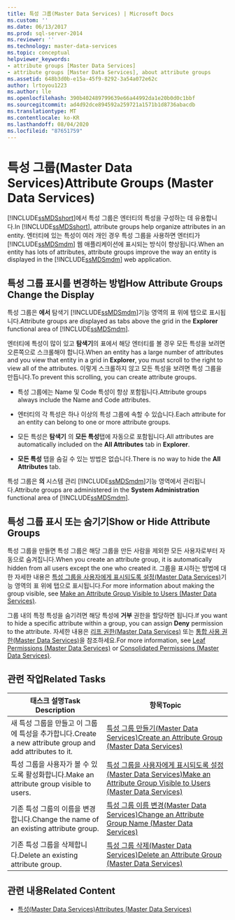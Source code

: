 ```yaml
---
title: 특성 그룹(Master Data Services) | Microsoft Docs
ms.custom: ''
ms.date: 06/13/2017
ms.prod: sql-server-2014
ms.reviewer: ''
ms.technology: master-data-services
ms.topic: conceptual
helpviewer_keywords:
- attribute groups [Master Data Services]
- attribute groups [Master Data Services], about attribute groups
ms.assetid: 648b3d0b-e15a-45f9-8292-3a54a072e62c
author: lrtoyou1223
ms.author: lle
ms.openlocfilehash: 390b402489799639e66a44992da1e20b0d0c1bbf
ms.sourcegitcommit: ad4d92dce894592a259721a1571b1d8736abacdb
ms.translationtype: MT
ms.contentlocale: ko-KR
ms.lasthandoff: 08/04/2020
ms.locfileid: "87651759"
---
```

# <a name="attribute-groups-master-data-services"></a><span data-ttu-id="b480e-102">특성 그룹(Master Data Services)</span><span class="sxs-lookup"><span data-stu-id="b480e-102">Attribute Groups (Master Data Services)</span></span>
  <span data-ttu-id="b480e-103">[!INCLUDE[ssMDSshort](../includes/ssmdsshort-md.md)]에서 특성 그룹은 엔터티의 특성을 구성하는 데 유용합니다.</span><span class="sxs-lookup"><span data-stu-id="b480e-103">In [!INCLUDE[ssMDSshort](../includes/ssmdsshort-md.md)], attribute groups help organize attributes in an entity.</span></span> <span data-ttu-id="b480e-104">엔터티에 있는 특성이 여러 개인 경우 특성 그룹을 사용하면 엔터티가 [!INCLUDE[ssMDSmdm](../includes/ssmdsmdm-md.md)] 웹 애플리케이션에 표시되는 방식이 향상됩니다.</span><span class="sxs-lookup"><span data-stu-id="b480e-104">When an entity has lots of attributes, attribute groups improve the way an entity is displayed in the [!INCLUDE[ssMDSmdm](../includes/ssmdsmdm-md.md)] web application.</span></span>  
  
## <a name="how-attribute-groups-change-the-display"></a><span data-ttu-id="b480e-105">특성 그룹 표시를 변경하는 방법</span><span class="sxs-lookup"><span data-stu-id="b480e-105">How Attribute Groups Change the Display</span></span>  
 <span data-ttu-id="b480e-106">특성 그룹은 **에서** 탐색기 [!INCLUDE[ssMDSmdm](../includes/ssmdsmdm-md.md)]기능 영역의 표 위에 탭으로 표시됩니다.</span><span class="sxs-lookup"><span data-stu-id="b480e-106">Attribute groups are displayed as tabs above the grid in the **Explorer** functional area of [!INCLUDE[ssMDSmdm](../includes/ssmdsmdm-md.md)].</span></span>  
  
 <span data-ttu-id="b480e-107">엔터티에 특성이 많이 있고 **탐색기**의 표에서 해당 엔터티를 볼 경우 모든 특성을 보려면 오른쪽으로 스크롤해야 합니다.</span><span class="sxs-lookup"><span data-stu-id="b480e-107">When an entity has a large number of attributes and you view that entity in a grid in **Explorer**, you must scroll to the right to view all of the attributes.</span></span> <span data-ttu-id="b480e-108">이렇게 스크롤하지 않고 모든 특성을 보려면 특성 그룹을 만듭니다.</span><span class="sxs-lookup"><span data-stu-id="b480e-108">To prevent this scrolling, you can create attribute groups.</span></span>  
  
-   <span data-ttu-id="b480e-109">특성 그룹에는 Name 및 Code 특성이 항상 포함됩니다.</span><span class="sxs-lookup"><span data-stu-id="b480e-109">Attribute groups always include the Name and Code attributes.</span></span>  
  
-   <span data-ttu-id="b480e-110">엔터티의 각 특성은 하나 이상의 특성 그룹에 속할 수 있습니다.</span><span class="sxs-lookup"><span data-stu-id="b480e-110">Each attribute for an entity can belong to one or more attribute groups.</span></span>  
  
-   <span data-ttu-id="b480e-111">모든 특성은 **탐색기** 의 **모든 특성**탭에 자동으로 포함됩니다.</span><span class="sxs-lookup"><span data-stu-id="b480e-111">All attributes are automatically included on the **All Attributes** tab in **Explorer**.</span></span>  
  
-   <span data-ttu-id="b480e-112">**모든 특성** 탭을 숨길 수 있는 방법은 없습니다.</span><span class="sxs-lookup"><span data-stu-id="b480e-112">There is no way to hide the **All Attributes** tab.</span></span>  
  
 <span data-ttu-id="b480e-113">특성 그룹은 **의** 시스템 관리 [!INCLUDE[ssMDSmdm](../includes/ssmdsmdm-md.md)]기능 영역에서 관리됩니다.</span><span class="sxs-lookup"><span data-stu-id="b480e-113">Attribute groups are administered in the **System Administration** functional area of [!INCLUDE[ssMDSmdm](../includes/ssmdsmdm-md.md)].</span></span>  
  
## <a name="show-or-hide-attribute-groups"></a><span data-ttu-id="b480e-114">특성 그룹 표시 또는 숨기기</span><span class="sxs-lookup"><span data-stu-id="b480e-114">Show or Hide Attribute Groups</span></span>  
 <span data-ttu-id="b480e-115">특성 그룹을 만들면 특성 그룹은 해당 그룹을 만든 사람을 제외한 모든 사용자로부터 자동으로 숨겨집니다.</span><span class="sxs-lookup"><span data-stu-id="b480e-115">When you create an attribute group, it is automatically hidden from all users except the one who created it.</span></span> <span data-ttu-id="b480e-116">그룹을 표시하는 방법에 대한 자세한 내용은 [특성 그룹을 사용자에게 표시되도록 설정&#40;Master Data Services&#41;](make-an-attribute-group-visible-to-users-master-data-services.md)기능 영역의 표 위에 탭으로 표시됩니다.</span><span class="sxs-lookup"><span data-stu-id="b480e-116">For more information about making the group visible, see [Make an Attribute Group Visible to Users &#40;Master Data Services&#41;](make-an-attribute-group-visible-to-users-master-data-services.md).</span></span>  
  
 <span data-ttu-id="b480e-117">그룹 내의 특정 특성을 숨기려면 해당 특성에 **거부** 권한을 할당하면 됩니다.</span><span class="sxs-lookup"><span data-stu-id="b480e-117">If you want to hide a specific attribute within a group, you can assign **Deny** permission to the attribute.</span></span> <span data-ttu-id="b480e-118">자세한 내용은 [리프 권한&#40;Master Data Services&#41;](../../2014/master-data-services/leaf-permissions-master-data-services.md) 또는 [통합 사용 권한&#40;Master Data Services&#41;](../../2014/master-data-services/consolidated-permissions-master-data-services.md)을 참조하세요.</span><span class="sxs-lookup"><span data-stu-id="b480e-118">For more information, see [Leaf Permissions &#40;Master Data Services&#41;](../../2014/master-data-services/leaf-permissions-master-data-services.md) or [Consolidated Permissions &#40;Master Data Services&#41;](../../2014/master-data-services/consolidated-permissions-master-data-services.md).</span></span>  
  
## <a name="related-tasks"></a><span data-ttu-id="b480e-119">관련 작업</span><span class="sxs-lookup"><span data-stu-id="b480e-119">Related Tasks</span></span>  
  
|<span data-ttu-id="b480e-120">태스크 설명</span><span class="sxs-lookup"><span data-stu-id="b480e-120">Task Description</span></span>|<span data-ttu-id="b480e-121">항목</span><span class="sxs-lookup"><span data-stu-id="b480e-121">Topic</span></span>|  
|----------------------|-----------|  
|<span data-ttu-id="b480e-122">새 특성 그룹을 만들고 이 그룹에 특성을 추가합니다.</span><span class="sxs-lookup"><span data-stu-id="b480e-122">Create a new attribute group and add attributes to it.</span></span>|[<span data-ttu-id="b480e-123">특성 그룹 만들기&#40;Master Data Services&#41;</span><span class="sxs-lookup"><span data-stu-id="b480e-123">Create an Attribute Group &#40;Master Data Services&#41;</span></span>](../../2014/master-data-services/create-an-attribute-group-master-data-services.md)|  
|<span data-ttu-id="b480e-124">특성 그룹을 사용자가 볼 수 있도록 활성화합니다.</span><span class="sxs-lookup"><span data-stu-id="b480e-124">Make an attribute group visible to users.</span></span>|[<span data-ttu-id="b480e-125">특성 그룹을 사용자에게 표시되도록 설정&#40;Master Data Services&#41;</span><span class="sxs-lookup"><span data-stu-id="b480e-125">Make an Attribute Group Visible to Users &#40;Master Data Services&#41;</span></span>](make-an-attribute-group-visible-to-users-master-data-services.md)|  
|<span data-ttu-id="b480e-126">기존 특성 그룹의 이름을 변경합니다.</span><span class="sxs-lookup"><span data-stu-id="b480e-126">Change the name of an existing attribute group.</span></span>|[<span data-ttu-id="b480e-127">특성 그룹 이름 변경&#40;Master Data Services&#41;</span><span class="sxs-lookup"><span data-stu-id="b480e-127">Change an Attribute Group Name &#40;Master Data Services&#41;</span></span>](../../2014/master-data-services/change-an-attribute-group-name-master-data-services.md)|  
|<span data-ttu-id="b480e-128">기존 특성 그룹을 삭제합니다.</span><span class="sxs-lookup"><span data-stu-id="b480e-128">Delete an existing attribute group.</span></span>|[<span data-ttu-id="b480e-129">특성 그룹 삭제&#40;Master Data Services&#41;</span><span class="sxs-lookup"><span data-stu-id="b480e-129">Delete an Attribute Group &#40;Master Data Services&#41;</span></span>](../../2014/master-data-services/delete-an-attribute-group-master-data-services.md)|  
  
## <a name="related-content"></a><span data-ttu-id="b480e-130">관련 내용</span><span class="sxs-lookup"><span data-stu-id="b480e-130">Related Content</span></span>  
  
-   [<span data-ttu-id="b480e-131">특성&#40;Master Data Services&#41;</span><span class="sxs-lookup"><span data-stu-id="b480e-131">Attributes &#40;Master Data Services&#41;</span></span>](../../2014/master-data-services/attributes-master-data-services.md)  
  
  
